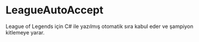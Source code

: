 # LeagueAutoAccept
League of Legends için C# ile yazılmış otomatik sıra kabul eder ve şampiyon kitlemeye yarar.
